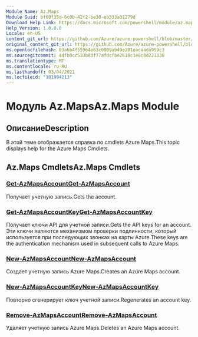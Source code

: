 ```yaml
---
Module Name: Az.Maps
Module Guid: bf60f35d-6c0b-42f2-be30-eb333a31279d
Download Help Link: https://docs.microsoft.com/powershell/module/az.maps
Help Version: 1.0.0.0
Locale: en-US
content_git_url: https://github.com/Azure/azure-powershell/blob/master/src/Maps/Maps/help/Az.Maps.md
original_content_git_url: https://github.com/Azure/azure-powershell/blob/master/src/Maps/Maps/help/Az.Maps.md
ms.openlocfilehash: 03abb4f55964e63c0009ab49e281eacaada959c3
ms.sourcegitcommit: 4dfb0cc533b83f77afdcfbe2618c1e6c8d221330
ms.translationtype: MT
ms.contentlocale: ru-RU
ms.lasthandoff: 03/04/2021
ms.locfileid: "101994213"
---
```

# <span data-ttu-id="4a8b8-101">Модуль Az.Maps</span><span class="sxs-lookup"><span data-stu-id="4a8b8-101">Az.Maps Module</span></span>
## <span data-ttu-id="4a8b8-102">Описание</span><span class="sxs-lookup"><span data-stu-id="4a8b8-102">Description</span></span>
<span data-ttu-id="4a8b8-103">В этой теме отображается справка по cmdlets Azure Maps.</span><span class="sxs-lookup"><span data-stu-id="4a8b8-103">This topic displays help for the Azure Maps Cmdlets.</span></span>

## <span data-ttu-id="4a8b8-104">Az.Maps Cmdlets</span><span class="sxs-lookup"><span data-stu-id="4a8b8-104">Az.Maps Cmdlets</span></span>
### [<span data-ttu-id="4a8b8-105">Get-AzMapsAccount</span><span class="sxs-lookup"><span data-stu-id="4a8b8-105">Get-AzMapsAccount</span></span>](Get-AzMapsAccount.md)
<span data-ttu-id="4a8b8-106">Получает учетную запись.</span><span class="sxs-lookup"><span data-stu-id="4a8b8-106">Gets the account.</span></span>

### [<span data-ttu-id="4a8b8-107">Get-AzMapsAccountKey</span><span class="sxs-lookup"><span data-stu-id="4a8b8-107">Get-AzMapsAccountKey</span></span>](Get-AzMapsAccountKey.md)
<span data-ttu-id="4a8b8-108">Получает ключи API для учетной записи.</span><span class="sxs-lookup"><span data-stu-id="4a8b8-108">Gets the API keys for an account.</span></span>
<span data-ttu-id="4a8b8-109">Эти ключи являются механизмом проверки подлинности, который используется при последующих звонках на карты Azure.</span><span class="sxs-lookup"><span data-stu-id="4a8b8-109">These keys are the authentication mechanism used in subsequent calls to Azure Maps.</span></span>

### [<span data-ttu-id="4a8b8-110">New-AzMapsAccount</span><span class="sxs-lookup"><span data-stu-id="4a8b8-110">New-AzMapsAccount</span></span>](New-AzMapsAccount.md)
<span data-ttu-id="4a8b8-111">Создает учетную запись Azure Maps.</span><span class="sxs-lookup"><span data-stu-id="4a8b8-111">Creates an Azure Maps account.</span></span>

### [<span data-ttu-id="4a8b8-112">New-AzMapsAccountKey</span><span class="sxs-lookup"><span data-stu-id="4a8b8-112">New-AzMapsAccountKey</span></span>](New-AzMapsAccountKey.md)
<span data-ttu-id="4a8b8-113">Повторно сгенерирует ключ учетной записи.</span><span class="sxs-lookup"><span data-stu-id="4a8b8-113">Regenerates an account key.</span></span>

### [<span data-ttu-id="4a8b8-114">Remove-AzMapsAccount</span><span class="sxs-lookup"><span data-stu-id="4a8b8-114">Remove-AzMapsAccount</span></span>](Remove-AzMapsAccount.md)
<span data-ttu-id="4a8b8-115">Удаляет учетную запись Azure Maps.</span><span class="sxs-lookup"><span data-stu-id="4a8b8-115">Deletes an Azure Maps account.</span></span>

